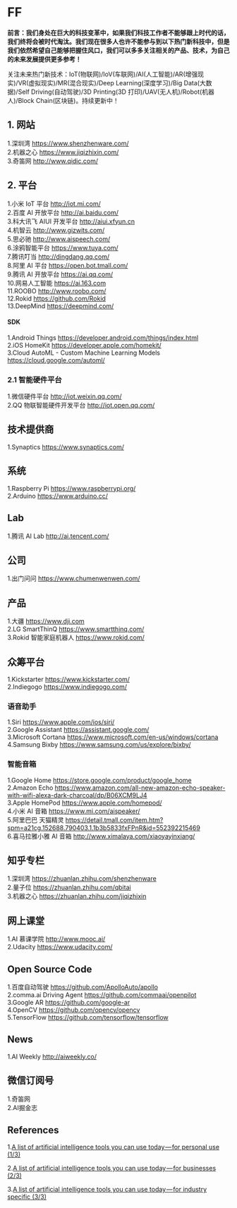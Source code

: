 # FF

**前言：我们身处在巨大的科技变革中，如果我们科技工作者不能够跟上时代的话，我们终将会被时代淘汰。我们现在很多人也许不能参与到以下热门新科技中，但是我们依然希望自己能够把握住风口，我们可以多多关注相关的产品、技术，为自己的未来发展提供更多参考！**

关注未来热门新技术：IoT(物联网)/IoV(车联网)/AI(人工智能)/AR(增强现实)/VR(虚拟现实)/MR(混合现实)/Deep Learning(深度学习)/Big Data(大数据)/Self Driving(自动驾驶)/3D Printing(3D 打印)/UAV(无人机)/Robot(机器人)/Block Chain(区块链)。持续更新中！

## 1. 网站

1.深圳湾 https://www.shenzhenware.com/  
2.机器之心 https://www.jiqizhixin.com/  
3.奇笛网 http://www.qidic.com/  

## 2. 平台

1.小米 IoT 平台 http://iot.mi.com/  
2.百度 AI 开放平台 http://ai.baidu.com/  
3.科大讯飞 AIUI 开发平台 http://aiui.xfyun.cn  
4.机智云 http://www.gizwits.com/  
5.思必驰 http://www.aispeech.com/  
6.涂鸦智能平台 https://www.tuya.com/  
7.腾讯叮当 http://dingdang.qq.com/  
8.阿里 AI 平台 https://open.bot.tmall.com/  
9.腾讯 AI 开放平台 https://ai.qq.com/  
10.网易人工智能 https://ai.163.com  
11.ROOBO http://www.roobo.com/  
12.Rokid https://github.com/Rokid  
13.DeepMind https://deepmind.com/

#### SDK

1.Android Things https://developer.android.com/things/index.html  
2.iOS HomeKit https://developer.apple.com/homekit/  
3.Cloud AutoML - Custom Machine Learning Models https://cloud.google.com/automl/

### 2.1 智能硬件平台

1.微信硬件平台 http://iot.weixin.qq.com/  
2.QQ 物联智能硬件开发平台 http://iot.open.qq.com/

## 技术提供商

1.Synaptics https://www.synaptics.com/

## 系统

1.Raspberry Pi https://www.raspberrypi.org/  
2.Arduino https://www.arduino.cc/

## Lab

1.腾讯 AI Lab http://ai.tencent.com/

## 公司

1.出门问问 https://www.chumenwenwen.com/

## 产品

1.大疆 https://www.dji.com  
2.LG SmartThinQ https://www.smartthinq.com/  
3.Rokid 智能家庭机器人 https://www.rokid.com/

## 众筹平台

1.Kickstarter https://www.kickstarter.com/  
2.Indiegogo https://www.indiegogo.com/

### 语音助手

1.Siri https://www.apple.com/ios/siri/  
2.Google Assistant https://assistant.google.com/  
3.Microsoft Cortana https://www.microsoft.com/en-us/windows/cortana  
4.Samsung Bixby https://www.samsung.com/us/explore/bixby/

### 智能音箱

1.Google Home https://store.google.com/product/google_home  
2.Amazon Echo https://www.amazon.com/all-new-amazon-echo-speaker-with-wifi-alexa-dark-charcoal/dp/B06XCM9LJ4  
3.Apple HomePod https://www.apple.com/homepod/  
4.小米 AI 音箱 https://www.mi.com/aispeaker/  
5.阿里巴巴 天猫精灵 https://detail.tmall.com/item.htm?spm=a21cg.152688.790403.1.1b3b5833fxFPnR&id=552392215469  
6.喜马拉雅小雅 AI 音箱 http://www.ximalaya.com/xiaoyayinxiang/

## 知乎专栏

1.深圳湾 https://zhuanlan.zhihu.com/shenzhenware  
2.量子位 https://zhuanlan.zhihu.com/qbitai  
3.机器之心 https://zhuanlan.zhihu.com/jiqizhixin

## 网上课堂

1.AI 慕课学院 http://www.mooc.ai/  
2.Udacity https://www.udacity.com/

## Open Source Code

1.百度自动驾驶 https://github.com/ApolloAuto/apollo  
2.comma.ai Driving Agent https://github.com/commaai/openpilot  
3.Google AR https://github.com/google-ar  
4.OpenCV https://github.com/opencv/opencv  
5.TensorFlow https://github.com/tensorflow/tensorflow

## News

1.AI Weekly http://aiweekly.co/

## 微信订阅号

1.奇笛网  
2.AI掘金志

## References

1.[A list of artificial intelligence tools you can use today — for personal use (1/3)](https://medium.com/imlyra/a-list-of-artificial-intelligence-tools-you-can-use-today-for-personal-use-1-3-7f1b60b6c94f)

2.[A list of artificial intelligence tools you can use today — for businesses (2/3)](https://hackernoon.com/a-list-of-artificial-intelligence-tools-you-can-use-today-for-businesses-2-3-eea3ac374835)

3.[A list of artificial intelligence tools you can use today — for industry specific (3/3)](https://medium.com/imlyra/a-list-of-artificial-intelligence-tools-you-can-use-today-for-industry-specific-3-3-5e16c68da697)







